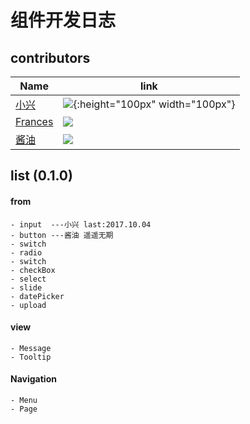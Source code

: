 # 组件开发日志

## contributors
|Name|link|
|---|---|
|[小兴](https://github.com/webproblem)|![](https://avatars1.githubusercontent.com/u/20440496?v=4&s=400){:height="100px" width="100px"}|
|[Frances](https://github.com/hqp9044)|![](https://avatars1.githubusercontent.com/u/17699461?v=4&s=400)|
|[酱油](https://github.com/LY550275752)|![](https://avatars3.githubusercontent.com/u/18053658?v=4&s=460)|

## list (0.1.0)

#### from
	- input  ---小兴 last:2017.10.04
	- button ---酱油 遥遥无期
	- switch
	- radio
	- switch
	- checkBox
	- select
	- slide
	- datePicker
	- upload

#### view
	- Message
	- Tooltip

#### Navigation
	- Menu
	- Page
